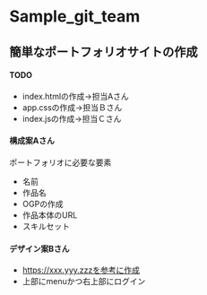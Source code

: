 # Sample_git_team

## 簡単なポートフォリオサイトの作成
#### TODO

* index.htmlの作成->担当Aさん
* app.cssの作成->担当Ｂさん
* index.jsの作成->担当Ｃさん

#### 構成案Aさん
ポートフォリオに必要な要素
- 名前
- 作品名
- OGPの作成
- 作品本体のURL
- スキルセット

#### デザイン案Bさん

* https://xxx.yyy.zzzを参考に作成
* 上部にmenuかつ右上部にログイン
